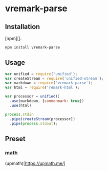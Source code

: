 # vremark-parse

## Installation

[npm][]:

```sh
npm install vremark-parse
```

## Usage

```js
var unified = require('unified');
var createStream = require('unified-stream');
var markdown = require('vremark-parse');
var html = require('remark-html');

var processor = unified()
  .use(markdown, {commonmark: true})
  .use(html)

process.stdin
  .pipe(createStream(processor))
  .pipe(process.stdout);
```

## Preset

### math

(upmath)[https://upmath.me/]